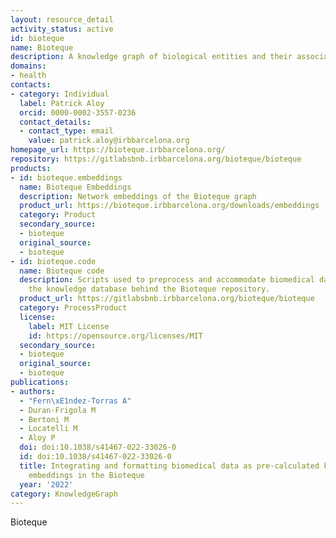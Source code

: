 ```yaml
---
layout: resource_detail
activity_status: active
id: bioteque
name: Bioteque
description: A knowledge graph of biological entities and their associations
domains:
- health
contacts:
- category: Individual
  label: Patrick Aloy
  orcid: 0000-0002-3557-0236
  contact_details:
  - contact_type: email
    value: patrick.aloy@irbbarcelona.org
homepage_url: https://bioteque.irbbarcelona.org/
repository: https://gitlabsbnb.irbbarcelona.org/bioteque/bioteque
products:
- id: bioteque.embeddings
  name: Bioteque Embeddings
  description: Network embeddings of the Bioteque graph
  product_url: https://bioteque.irbbarcelona.org/downloads/embeddings
  category: Product
  secondary_source:
  - bioteque
  original_source:
  - bioteque
- id: bioteque.code
  name: Bioteque code
  description: Scripts used to preprocess and accommodate biomedical datasets into
    the knowledge database behind the Bioteque repository.
  product_url: https://gitlabsbnb.irbbarcelona.org/bioteque/bioteque
  category: ProcessProduct
  license:
    label: MIT License
    id: https://opensource.org/licenses/MIT
  secondary_source:
  - bioteque
  original_source:
  - bioteque
publications:
- authors:
  - "Fern\xE1ndez-Torras A"
  - Duran-Frigola M
  - Bertoni M
  - Locatelli M
  - Aloy P
  doi: doi:10.1038/s41467-022-33026-0
  id: doi:10.1038/s41467-022-33026-0
  title: Integrating and formatting biomedical data as pre-calculated knowledge graph
    embeddings in the Bioteque
  year: '2022'
category: KnowledgeGraph
---
```


Bioteque
